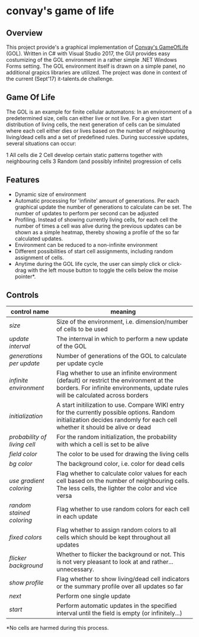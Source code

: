 # convay's game of life

## Overview
This project provide's a graphical implementation of [Convay's GameOfLife](https://en.wikipedia.org/wiki/Conway%27s_Game_of_Life) (GOL). Written in C# with Visual Studio 2017, the GUI provides
easy costumizing of the GOL environment in a rather simple .NET Windows Forms setting. The GOL environment itself is drawn on a simple panel, 
no additional grapics libraries are utilized. The project was done in context of the current (Sept'17) it-talents.de challenge.

## Game Of Life
The GOL is an example for finite cellular automatons: In an environment of a predetermined size, cells can either live or not live. 
For a given start distribution of living cells, the next generation of cells can be simulated where each cell either dies or lives 
based on the number of neighbouring living/dead cells and a set of predefined rules. During successive updates, several situations can occur:

1 All cells die
2 Cell develop certain static patterns together with neighbouring cells
3 Random (and possibly infinite) progression of cells

## Features
* Dynamic size of environment
* Automatic processing for 'infinite' amount of generations. Per each graphical update the number of generations to calculate can be set. The number of
updates to perform per second can be adjusted
* Profiling. Instead of showing currently living cells, for each cell the number of times a cell was alive during the previous updates can be shown as a simple
heatmap, thereby showing a profile of the so far calculated updates.
* Environment can be reduced to a non-infinite environment
* Different possibilities of start cell assignments, including random assignment of cells.
* Anytime during the GOL life cycle, the user can simply click or click-drag with the left mouse button to toggle the cells below the moise pointer*.

## Controls

|control name|meaning|
|------|----|
|*size*|Size of the environment, i.e. dimension/number of cells to be used|
|*update interval*|The internval in which to perform a new update of the GOL|
|*generations per update*|Number of generations of the GOL to calculate per update cycle|
|*infinite environment*|Flag whether to use an infinite environment (default) or restrict the environment at the borders. For infinite environments, update rules will be calculated across borders|
|*initialization*|A start initilization to use. Compare WIKI entry for the currently possible options. Random initialization decides randomly for each cell whether it should be alive or dead|
|*probability of living cell*|For the random initialization, the probability with which a cell is set to be alive|
|*field color*|The color to be used for drawing the living cells|
|*bg color*|The background color, i.e. color for dead cells|
|*use gradient coloring*|Flag whether to calculate color values for each cell based on the number of neighbouring cells. The less cells, the lighter the color and vice versa|
|*random stained coloring*|Flag whether to use random colors for each cell in each update|
|*fixed colors*|Flag whether to assign random colors to all cells which should be kept throughout all updates|
|*flicker background*|Whether to flicker the background or not. This is not very pleasant to look at and rather... unnecessary.|
|*show profile*|Flag whether to show living/dead cell indicators or the summary profile over all updates so far|
|*next*|Perform one single update|
|*start*|Perform automatic updates in the specified interval until the field is empty (or infinitely...)|


*No cells are harmed during this process. 
